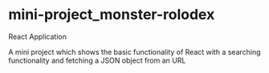 # mini-project_monster-rolodex
React Application

A mini project which shows the basic functionality of React with a searching functionality and fetching a JSON object from an URL
